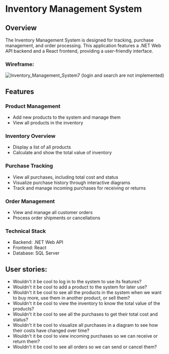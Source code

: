 # Inventory Management System

## Overview
The Inventory Management System is designed for tracking, purchase management, and order processing. This application features a .NET Web API backend and a React frontend, providing a user-friendly interface.

### Wireframe:
![Inventory_Management_System7](https://github.com/user-attachments/assets/8af752d8-ea8a-43a4-9cc3-a38a73739cd0)
(login and search are not implemented)
## Features
### Product Management
- Add new products to the system and manage them
- View all products in the inventory

### Inventory Overview
- Display a list of all products
- Calculate and show the total value of inventory

### Purchase Tracking
- View all purchases, including total cost and status
- Visualize purchase history through interactive diagrams
- Track and manage incoming purchases for receiving or returns

### Order Management
- View and manage all customer orders
- Process order shipments or cancellations

### Technical Stack
- Backend: .NET Web API
- Frontend: React
- Database: SQL Server

## User stories:
- Wouldn't it be cool to log in to the system to use its features?
- Wouldn't it be cool to add a product to the system for later use?
- Wouldn't it be cool to see all the products in the system when we want to buy more, use them in another product, or sell them?
- Wouldn't it be cool to view the inventory to know the total value of the products?
- Wouldn't it be cool to see all the purchases to get their total cost and status?
- Wouldn't it be cool to visualize all purchases in a diagram to see how their costs have changed over time?
- Wouldn't it be cool to view incoming purchases so we can receive or return them?
- Wouldn't it be cool to see all orders so we can send or cancel them?





